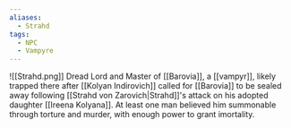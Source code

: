```yaml
---
aliases:
  - Strahd
tags:
  - NPC
  - Vampyre
---
```

![[Strahd.png]]
Dread Lord and Master of [[Barovia]], a [[vampyr]], likely trapped there after [[Kolyan Indirovich]] called for [[Barovia]] to be sealed away following [[Strahd von Zarovich|Strahd]]'s attack on his adopted daughter [[Ireena Kolyana]]. At least one man believed him summonable through torture and murder, with enough power to grant imortality.